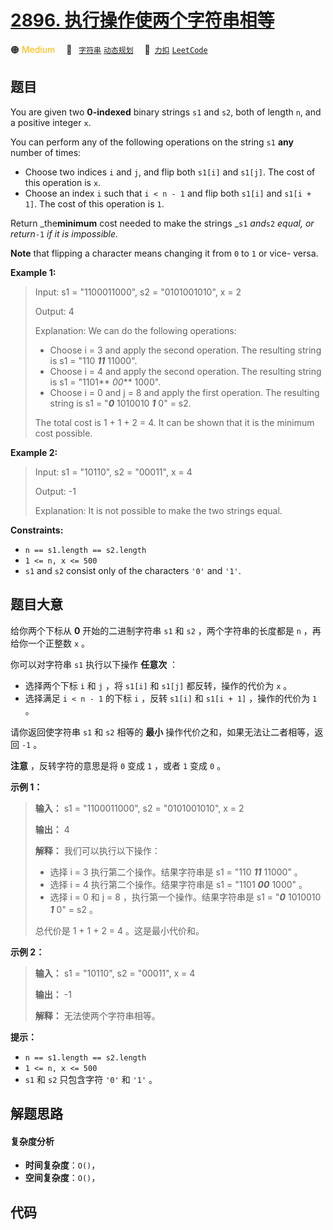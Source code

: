 # [2896. 执行操作使两个字符串相等](https://2xiao.github.io/leetcode-js/problem/2896.html)

🟠 <font color=#ffb800>Medium</font>&emsp; 🔖&ensp; [`字符串`](/tag/string.md) [`动态规划`](/tag/dynamic-programming.md)&emsp; 🔗&ensp;[`力扣`](https://leetcode.cn/problems/apply-operations-to-make-two-strings-equal) [`LeetCode`](https://leetcode.com/problems/apply-operations-to-make-two-strings-equal)

## 题目

You are given two **0-indexed** binary strings `s1` and `s2`, both of length
`n`, and a positive integer `x`.

You can perform any of the following operations on the string `s1` **any**
number of times:

  * Choose two indices `i` and `j`, and flip both `s1[i]` and `s1[j]`. The cost of this operation is `x`.
  * Choose an index `i` such that `i < n - 1` and flip both `s1[i]` and `s1[i + 1]`. The cost of this operation is `1`.

Return _the**minimum** cost needed to make the strings _`s1` _and_`s2` _equal,
or return_`-1` _if it is impossible._

**Note** that flipping a character means changing it from `0` to `1` or vice-
versa.



**Example 1:**

> Input: s1 = "1100011000", s2 = "0101001010", x = 2
> 
> Output: 4
> 
> Explanation: We can do the following operations:
> - Choose i = 3 and apply the second operation. The resulting string is s1 = "110 _**11**_ 11000".
> - Choose i = 4 and apply the second operation. The resulting string is s1 = "1101** _00_** 1000".
> - Choose i = 0 and j = 8 and apply the first operation. The resulting string is s1 = "_**0**_ 1010010 _**1**_ 0" = s2.
> 
> The total cost is 1 + 1 + 2 = 4. It can be shown that it is the minimum cost possible.

**Example 2:**

> Input: s1 = "10110", s2 = "00011", x = 4
> 
> Output: -1
> 
> Explanation: It is not possible to make the two strings equal.

**Constraints:**

  * `n == s1.length == s2.length`
  * `1 <= n, x <= 500`
  * `s1` and `s2` consist only of the characters `'0'` and `'1'`.


## 题目大意

给你两个下标从 **0**  开始的二进制字符串 `s1` 和 `s2` ，两个字符串的长度都是 `n` ，再给你一个正整数 `x` 。

你可以对字符串 `s1` 执行以下操作 **任意次**  ：

  * 选择两个下标 `i` 和 `j` ，将 `s1[i]` 和 `s1[j]` 都反转，操作的代价为 `x` 。
  * 选择满足 `i < n - 1` 的下标 `i` ，反转 `s1[i]` 和 `s1[i + 1]` ，操作的代价为 `1` 。

请你返回使字符串 `s1` 和 `s2` 相等的 **最小**  操作代价之和，如果无法让二者相等，返回 `-1` 。

**注意**  ，反转字符的意思是将 `0` 变成 `1` ，或者 `1` 变成 `0` 。



**示例 1：**

> 
> 
> 
> 
> 
> **输入：** s1 = "1100011000", s2 = "0101001010", x = 2
> 
> **输出：** 4
> 
> **解释：** 我们可以执行以下操作：
> - 选择 i = 3 执行第二个操作。结果字符串是 s1 = "110 _**11**_ 11000" 。
> - 选择 i = 4 执行第二个操作。结果字符串是 s1 = "1101 _**00**_ 1000" 。
> - 选择 i = 0 和 j = 8 ，执行第一个操作。结果字符串是 s1 = "_**0**_ 1010010 _**1**_ 0" = s2 。
> 
> 总代价是 1 + 1 + 2 = 4 。这是最小代价和。
> 
> 

**示例 2：**

> 
> 
> 
> 
> 
> **输入：** s1 = "10110", s2 = "00011", x = 4
> 
> **输出：** -1
> 
> **解释：** 无法使两个字符串相等。
> 
> 



**提示：**

  * `n == s1.length == s2.length`
  * `1 <= n, x <= 500`
  * `s1` 和 `s2` 只包含字符 `'0'` 和 `'1'` 。


## 解题思路

#### 复杂度分析

- **时间复杂度**：`O()`，
- **空间复杂度**：`O()`，

## 代码

```javascript

```
